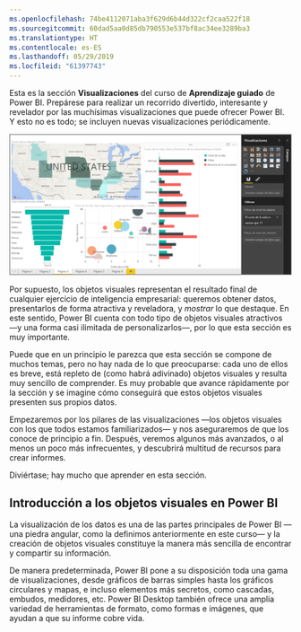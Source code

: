 ```yaml
---
ms.openlocfilehash: 74be4112071aba3f629d6b44d322cf2caa522f18
ms.sourcegitcommit: 60dad5aa0d85db790553e537bf8ac34ee3289ba3
ms.translationtype: HT
ms.contentlocale: es-ES
ms.lasthandoff: 05/29/2019
ms.locfileid: "61397743"
---
```

Esta es la sección **Visualizaciones** del curso de **Aprendizaje guiado** de Power BI. Prepárese para realizar un recorrido divertido, interesante y revelador por las muchísimas visualizaciones que puede ofrecer Power BI. Y esto no es todo; se incluyen nuevas visualizaciones periódicamente.

![](media/3-1-intro-visualizations/3-1_1.png)

Por supuesto, los objetos visuales representan el resultado final de cualquier ejercicio de inteligencia empresarial: queremos obtener datos, presentarlos de forma atractiva y reveladora, y *mostrar* lo que destaque. En este sentido, Power BI cuenta con todo tipo de objetos visuales atractivos —y una forma casi ilimitada de personalizarlos—, por lo que esta sección es muy importante.

Puede que en un principio le parezca que esta sección se compone de muchos temas, pero no hay nada de lo que preocuparse: cada uno de ellos es breve, está repleto de (como habrá adivinado) objetos visuales y resulta muy sencillo de comprender. Es muy probable que avance rápidamente por la sección y se imagine cómo conseguirá que estos objetos visuales presenten sus propios datos.

Empezaremos por los pilares de las visualizaciones —los objetos visuales con los que todos estamos familiarizados— y nos aseguraremos de que los conoce de principio a fin. Después, veremos algunos más avanzados, o al menos un poco más infrecuentes, y descubrirá multitud de recursos para crear informes.

Diviértase; hay mucho que aprender en esta sección.

## <a name="introduction-to-visuals-in-power-bi"></a>Introducción a los objetos visuales en Power BI
La visualización de los datos es una de las partes principales de Power BI —una piedra angular, como la definimos anteriormente en este curso— y la creación de objetos visuales constituye la manera más sencilla de encontrar y compartir su información.

De manera predeterminada, Power BI pone a su disposición toda una gama de visualizaciones, desde gráficos de barras simples hasta los gráficos circulares y mapas, e incluso elementos más secretos, como cascadas, embudos, medidores, etc. Power BI Desktop también ofrece una amplia variedad de herramientas de formato, como formas e imágenes, que ayudan a que su informe cobre vida.

